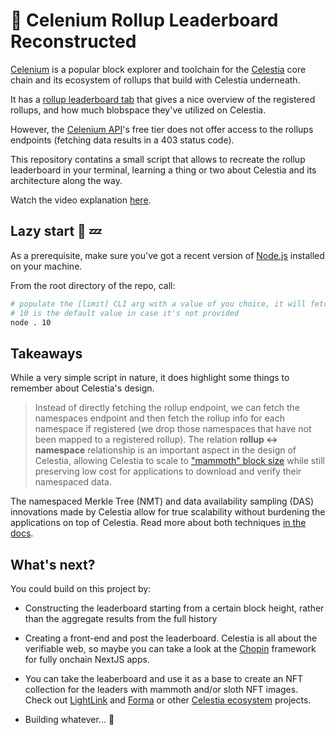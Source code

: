 # 🦣 Celenium Rollup Leaderboard Reconstructed

[Celenium](https://celenium.io/) is a popular block explorer and toolchain for the [Celestia](https://docs.celestia.org/) core chain and its ecosystem of rollups that build with Celestia underneath.

It has a [rollup leaderboard tab](https://celenium.io/rollups) that gives a nice overview of the registered rollups, and how much blobspace they've utilized on Celestia.

However, the [Celenium API](https://api-docs.celenium.io/folder-1558675)'s free tier does not offer access to the rollups endpoints (fetching data results in a 403 status code).

This repository contatins a small script that allows to recreate the rollup leaderboard in your terminal, learning a thing or two about Celestia and its architecture along the way.

Watch the video explanation [here](https://www.loom.com/share/a6baf5938d8f4250b68061642738f171).

## Lazy start 🦥 💤

As a prerequisite, make sure you've got a recent version of [Node.js](https://nodejs.org/en) installed on your machine.

From the root directory of the repo, call:

```sh
# populate the [limit] CLI arg with a value of you choice, it will fetch that number of namespaces sorted by size
# 10 is the default value in case it's not provided
node . 10

```

## Takeaways

While a very simple script in nature, it does highlight some things to remember about Celestia's design.

> Instead of directly fetching the rollup endpoint, we can fetch the namespaces endpoint and then fetch the rollup info for each namespace if registered (we drop those namespaces that have not been mapped to a registered rollup). The relation **rollup <-> namespace** relationship is an important aspect in the design of Celestia, allowing Celestia to scale to ["mammoth" block size](https://blog.celestia.org/mammoth/) while still preserving low cost for applications to download and verify their namespaced data.

The namespaced Merkle Tree (NMT) and data availability sampling (DAS) innovations made by Celestia allow for true scalability without burdening the applications on top of Celestia. Read more about both techniques [in the docs](https://docs.celestia.org/learn/how-celestia-works/data-availability-layer).

## What's next?

You could build on this project by:

* Constructing the leaderboard starting from a certain block height, rather than the aggregate results from the full history

* Creating a front-end and post the leaderboard. Celestia is all about the verifiable web, so maybe you can take a look at the [Chopin](https://chopin.sh/) framework for fully onchain NextJS apps.

* You can take the leaberboard and use it as a base to create an NFT collection for the leaders with mammoth and/or sloth NFT images. Check out [LightLink](https://lightlink.io) and [Forma](https://forma.art/) or other [Celestia ecosystem](https://celestia.org/ecosystem/) projects.

* Building whatever... 🦥
